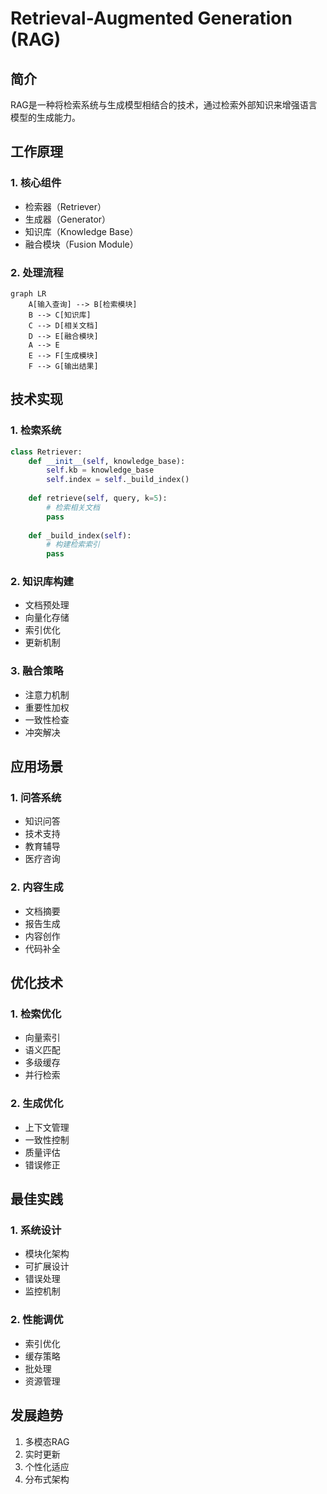 # Retrieval-Augmented Generation (RAG)

## 简介
RAG是一种将检索系统与生成模型相结合的技术，通过检索外部知识来增强语言模型的生成能力。

## 工作原理

### 1. 核心组件
- 检索器（Retriever）
- 生成器（Generator）
- 知识库（Knowledge Base）
- 融合模块（Fusion Module）

### 2. 处理流程
```mermaid
graph LR
    A[输入查询] --> B[检索模块]
    B --> C[知识库]
    C --> D[相关文档]
    D --> E[融合模块]
    A --> E
    E --> F[生成模块]
    F --> G[输出结果]
```

## 技术实现

### 1. 检索系统
```python
class Retriever:
    def __init__(self, knowledge_base):
        self.kb = knowledge_base
        self.index = self._build_index()
    
    def retrieve(self, query, k=5):
        # 检索相关文档
        pass
    
    def _build_index(self):
        # 构建检索索引
        pass
```

### 2. 知识库构建
- 文档预处理
- 向量化存储
- 索引优化
- 更新机制

### 3. 融合策略
- 注意力机制
- 重要性加权
- 一致性检查
- 冲突解决

## 应用场景

### 1. 问答系统
- 知识问答
- 技术支持
- 教育辅导
- 医疗咨询

### 2. 内容生成
- 文档摘要
- 报告生成
- 内容创作
- 代码补全

## 优化技术

### 1. 检索优化
- 向量索引
- 语义匹配
- 多级缓存
- 并行检索

### 2. 生成优化
- 上下文管理
- 一致性控制
- 质量评估
- 错误修正

## 最佳实践

### 1. 系统设计
- 模块化架构
- 可扩展设计
- 错误处理
- 监控机制

### 2. 性能调优
- 索引优化
- 缓存策略
- 批处理
- 资源管理

## 发展趋势
1. 多模态RAG
2. 实时更新
3. 个性化适应
4. 分布式架构 